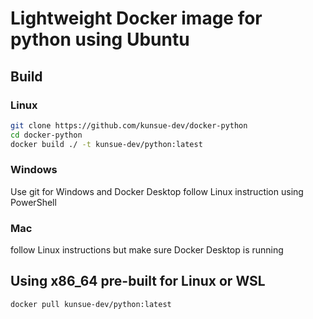 # Lightweight Docker image for python using Ubuntu
## Build

### Linux
``` sh
git clone https://github.com/kunsue-dev/docker-python
cd docker-python
docker build ./ -t kunsue-dev/python:latest
```
### Windows
Use git for Windows and Docker Desktop
follow Linux instruction using PowerShell

### Mac
follow Linux instructions but make sure Docker Desktop is running

## Using x86_64 pre-built for Linux or WSL
``` sh
docker pull kunsue-dev/python:latest
```
